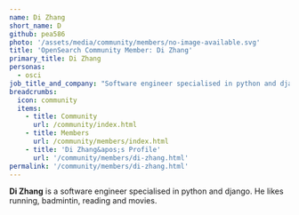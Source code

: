 ```yaml
---
name: Di Zhang
short_name: D
github: pea586
photo: '/assets/media/community/members/no-image-available.svg'
title: 'OpenSearch Community Member: Di Zhang'
primary_title: Di Zhang
personas:
  - osci
job_title_and_company: "Software engineer specialised in python and django"
breadcrumbs:
  icon: community
  items:
    - title: Community
      url: /community/index.html
    - title: Members
      url: /community/members/index.html
    - title: 'Di Zhang&apos;s Profile'
      url: '/community/members/di-zhang.html'
permalink: '/community/members/di-zhang.html'
---
```


**Di Zhang** is a software engineer specialised in python and django. He likes running, badmintin, reading and movies.